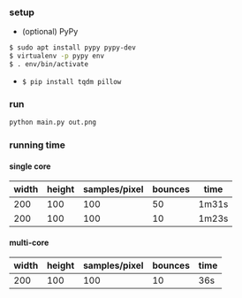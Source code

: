 ### setup
* (optional) PyPy
```bash
$ sudo apt install pypy pypy-dev
$ virtualenv -p pypy env
$ . env/bin/activate
```
* `$ pip install tqdm pillow`

### run
```bash
python main.py out.png
```

### running time
#### single core
width | height | samples/pixel | bounces | time
--- | --- | --- | --- | ---
200 | 100 | 100 | 50 | 1m31s
200 | 100 | 100 | 10 | 1m23s

#### multi-core
width | height | samples/pixel | bounces | time
--- | --- | --- | --- | ---
200 | 100 | 100 | 10 | 36s
